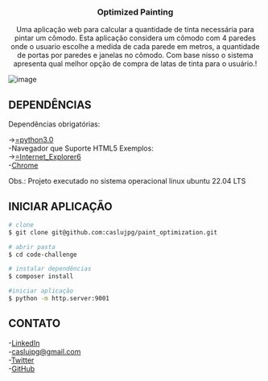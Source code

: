 <h3 align="center">Optimized Painting</h3>
<p align="center">
   Uma aplicação web para calcular a quantidade de tinta necessária para pintar um cômodo. Esta aplicação considera um cômodo com 4 paredes onde o usuario escolhe a medida de cada parede em metros, a quantidade de portas por paredes e janelas no cômodo. Com base nisso o sistema apresenta qual melhor opção de compra de latas de tinta para o usuário.! <br/>

![image](https://user-images.githubusercontent.com/61885918/198201821-8666827d-e891-4249-af12-ee6ac3bd564c.png)

</p>

## DEPENDÊNCIAS

Dependências obrigatórias:


-[>=python3.0](https://www.python.org/downloads/)<br>
-Navegador que Suporte HTML5 Exemplos:<br>
-[>=Internet_Explorer6](https://support.microsoft.com/pt-br/windows/downloads-do-internet-explorer-d49e1f0d-571c-9a7b-d97e-be248806ca70)<br>
-[Chrome](https://www.google.com/intl/pt-BR/chrome/)

Obs.: Projeto executado no sistema operacional linux ubuntu 22.04 LTS

## INICIAR APLICAÇÃO

```bash
# clone
$ git clone git@github.com:caslujpg/paint_optimization.git

# abrir pasta
$ cd code-challenge

# instalar dependências
$ composer install

#iniciar aplicação
$ python -m http.server:9001
```

## CONTATO

-[LinkedIn](https://www.linkedin.com/in/caslujpg/)<br>
-[caslujpg@gmail.com](mailto:caslujpg@gmail.com)<br>
-[Twitter](https://twitter.com/caslujpg)<br>
-[GitHub](https://github.com/caslujpg)<br>
